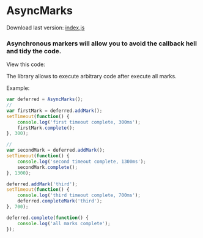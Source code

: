 AsyncMarks
==========
Download last version: [index.js](index.js "index.js")

### Asynchronous markers will allow you to avoid the callback hell and tidy the code.

View this code:

The library allows to execute arbitrary code after execute all marks.

Example: 

```js
var deferred = AsyncMarks();
//
var firstMark = deferred.addMark();
setTimeout(function() {
	console.log('first timeout complete, 300ms');
	firstMark.complete();
}, 300);

//
var secondMark = deferred.addMark();
setTimeout(function() {
	console.log('second timeout complete, 1300ms');
	secondMark.complete();
}, 1300);

deferred.addMark('third');
setTimeout(function() {
	console.log('third timeout complete, 700ms');
	deferred.completeMark('third');
}, 700);

deferred.complete(function() {
	console.log('all marks complete');
});
```

